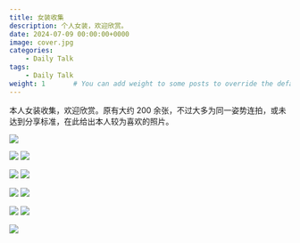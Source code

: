 ```yaml
---
title: 女装收集
description: 个人女装，欢迎欣赏。
date: 2024-07-09 00:00:00+0000
image: cover.jpg
categories:
    - Daily Talk
tags:
    - Daily Talk
weight: 1       # You can add weight to some posts to override the default sorting (date descending)
---
```


本人女装收集，欢迎欣赏。原有大约 200 余张，不过大多为同一姿势连拍，或未达到分享标准，在此给出本人较为喜欢的照片。

![](cover.jpg)

![](1.jpg) ![](2.jpg)

![](3.jpg) ![](4.jpg)

![](5.jpg) ![](6.jpg)

![](7.jpg) ![](8.jpg)

![](9.jpg)